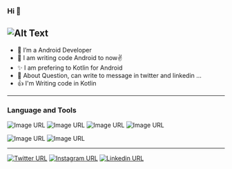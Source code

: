 ### Hi 👋

![Alt Text](https://i.giphy.com/media/10a9ikXNvR9MXe/giphy.webp)
--------------------------------------------------------------------------
- 🔭 I’m a Android Developer
- 🌱 I am writing code Android to now✌
- ✨ I am prefering to Kotlin for Android
- 💬 About Question, can write to message in twitter and linkedin ...
- 👍 I'm Writing code in Kotlin
-------------------------------------------------------------------------
### Language and Tools
![Image URL](https://icons.iconarchive.com/icons/papirus-team/papirus-apps/48/python-icon.png)
![Image URL](https://img.icons8.com/color/48/000000/kotlin.png)
![Image URL](https://img.icons8.com/nolan/50/java-coffee-cup-logo.png)
![Image URL](https://img.icons8.com/color/50/000000/linux--v2.png)

![Image URL](https://img.icons8.com/color/50/000000/android-studio--v2.png)
![Image URL](https://img.icons8.com/color/50/000000/pycharm.png)

--------------------------------------------------------------------------

[![Twitter URL](https://img.icons8.com/ios/50/000000/twitter--v2.png)](https://twitter.com/Rsm_Altnts)
[![Instagram URL](https://img.icons8.com/ios/50/000000/instagram-new--v3.png)](https://www.instagram.com/rasimaltnts/)
[![Linkedin URL](https://img.icons8.com/ios/50/000000/linkedin-circled--v5.pn)](https://www.linkedin.com/in/rasim-altunta%C5%9F-8111b3197/)

